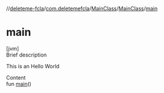 //[deleteme-fcla](../../../index.md)/[com.deletemefcla](../../index.md)/[MainClass](../index.md)/[MainClass](index.md)/[main](main.md)



# main  
[jvm]  
Brief description  


This is an Hello World

  
Content  
fun [main](main.md)()  



